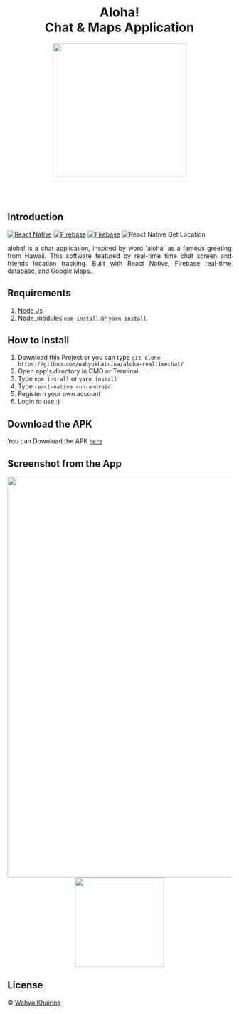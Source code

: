 <h1 align='center'>Aloha! <br>Chat & Maps Application</h1>


<p align='center'>
    <img width="300" src='https://user-images.githubusercontent.com/61218212/78534878-5db4d580-7815-11ea-9eb7-5540dfa10c39.gif' />
</p>

<br>
<br>

## Introduction
[![React Native](https://img.shields.io/badge/react%20native-v0.62.0-blue)](https://facebook.github.io/react-native/)
[![Firebase](https://img.shields.io/badge/firebase-v7.12-orange)](https://firebase.google.com/?gclid=EAIaIQobChMI2qeqx_3C4wIVTiUrCh0i0QGfEAAYASAAEgIPNfD_BwE)
[![Firebase](https://img.shields.io/badge/React%20Native%20Maps-0.27.1-green.svg?style=rounded-square)](https://github.com/react-native-community/react-native-maps)
![React Native Get Location](https://img.shields.io/badge/react%20native%20get%20location-v1.4.2-brightgreen)

<p align='justify'>aloha! is a chat application, inspired by word 'aloha' as a famous greeting from Hawaii. This software featured by real-time time chat screen and friends location tracking. Built with React Native, Firebase real-time database, and Google Maps..</p>

## Requirements
1. <a href="https://nodejs.org/en/download/">Node Js</a>
2. Node_modules ``` npm install ``` or ``` yarn install ```

## How to Install
1. Download this Project or you can type ``` git clone https://github.com/wahyukhairina/aloha-realtimechat/ ```
2. Open app's directory in CMD or Terminal
3. Type ` npm install ` or ` yarn install `
4. Type ` react-native run-android `
5. Registern your own account
6. Login to use :)
<!-- 
## Preview Video 
You can watch the preview video [`here`](https://drive.google.com/file/d/100MX_fDn3zn_xsOpg109sTaguJ72sz25/view?usp=sharing) -->

## Download the APK
You can Download the APK [`here`](https://drive.google.com/drive/folders/1C_zNb5JL1PVRe7WzP_z9eSkZ-VKpb3xY)


## Screenshot from the App
<p align='center'>
  <span>
      <image width="900" src="./rdm/ui_app.png" />
    <image width="200" src='./rdm/login.png' />
      
  </span>
</p>

## License
© [Wahyu Khairina](https://github.com/wahyukhairina/ " Wahyu Khairina")

